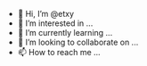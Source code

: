 - 👋 Hi, I’m @etxy
- 👀 I’m interested in ...
- 🌱 I’m currently learning ...
- 💞️ I’m looking to collaborate on ...
- 📫 How to reach me ...

<!---
etxy/etxy is a ✨ special ✨ repository because its `README.md` (this file) appears on your GitHub profile.
You can click the Preview link to take a look at your changes.
--->
